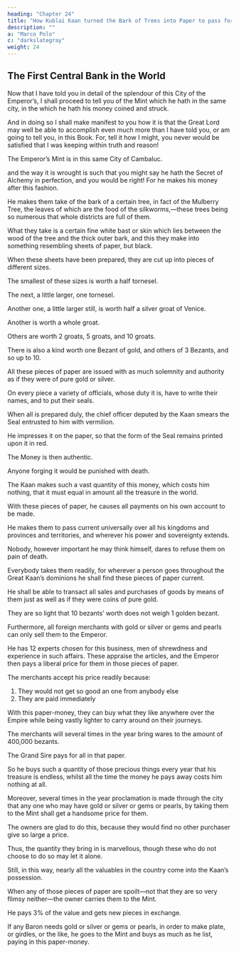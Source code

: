 ```yaml
---
heading: "Chapter 24"
title: "How Kublai Kaan turned the Bark of Trees into Paper to pass for Money in his Country"
description: ""
a: "Marco Polo"
c: "darkslategray"
weight: 24
---
```




## The First Central Bank in the World

Now that I have told you in detail of the splendour of this City of the Emperor’s, I shall proceed to tell you of the Mint which he hath in the same city, in the which he hath his money coined and struck.

And in doing so I shall make manifest to you how it is that the Great Lord may well be able to accomplish even much more than I have told you, or am going to tell you, in this Book. For, tell it how I might, you never would be satisfied that I was keeping within truth and reason!

The Emperor’s Mint is in this same City of Cambaluc.

and the way it is wrought is such that you might say he hath the Secret of Alchemy in perfection, and you would be right! For he makes his money after this fashion.

He makes them take of the bark of a certain tree, in fact of the Mulberry Tree, the leaves of which are the food of the silkworms,—these trees being so numerous that whole districts are full of them. 

What they take is a certain fine white bast or skin which lies between the wood of the tree and the thick outer bark, and this they make into something resembling sheets of paper, but black. 

When these sheets have been prepared, they are cut up into pieces of different sizes.

The smallest of these sizes is worth a half tornesel.

The next, a little larger, one tornesel.

Another one, a little larger still, is worth half a silver groat of Venice.

Another is worth a whole groat.

Others are worth 2 groats, 5 groats, and 10 groats.

There is also a kind worth one Bezant of gold, and others of 3 Bezants, and so up to 10.

All these pieces of paper are issued with as much solemnity and authority as if they were of pure gold or silver.

On every piece a variety of officials, whose duty it is, have to write their names, and to put their seals. 

When all is prepared duly, the chief officer deputed by the Kaan smears the Seal entrusted to him with vermilion. 

He impresses it on the paper, so that the form of the Seal remains printed upon it in red.

The Money is then authentic.

Anyone forging it would be punished with death.

The Kaan makes such a vast quantity of this money, which costs him nothing, that it must equal in amount all the treasure in the world.

With these pieces of paper, he causes all payments on his own account to be made.

He makes them to pass current universally over all his kingdoms and provinces and territories, and wherever his power and sovereignty extends.

Nobody, however important he may think himself, dares to refuse them on pain of death.

Everybody takes them readily, for wherever a person goes throughout the Great Kaan’s dominions he shall find these pieces of paper current.

He shall be able to transact all sales and purchases of goods by means of them just as well as if they were coins of pure gold.

They are so light that 10 bezants’ worth does not weigh 1 golden bezant.

Furthermore, all foreign merchants with gold or silver or gems and pearls can only sell them to the Emperor.

<!--  arriving from India or other countries, and bringing with them 
  are prohibited from 425selling to any one but the Emperor.  -->

He has 12 experts chosen for this business, men of shrewdness and experience in such affairs. These appraise the articles, and the Emperor then pays a liberal price for them in those pieces of paper. 

The merchants accept his price readily because:

1. They would not get so good an one from anybody else
2. They are paid immediately

With this paper-money, they can buy what they like anywhere over the Empire while being vastly lighter to carry around on their journeys.

The merchants will several times in the year bring wares to the amount of 400,000 bezants.

The Grand Sire pays for all in that paper. 

So he buys such a quantity of those precious things every year that his treasure is endless, whilst all the time the money he pays away costs him nothing at all. 

Moreover, several times in the year proclamation is made through the city that any one who may have gold or silver or gems or pearls, by taking them to the Mint shall get a handsome price for them.

The owners are glad to do this, because they would find no other purchaser give so large a price. 

Thus, the quantity they bring in is marvellous, though these who do not choose to do so may let it alone. 

Still, in this way, nearly all the valuables in the country come into the Kaan’s possession.

When any of those pieces of paper are spoilt—not that they are so very flimsy neither—the owner carries them to the Mint.

He pays 3% of the value and gets new pieces in exchange. 

If any Baron needs gold or silver or gems or pearls, in order to make plate, or girdles, or the like, he goes to the Mint and buys as much as he list, paying in this paper-money.
